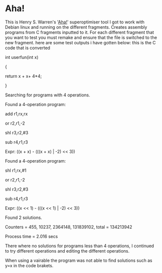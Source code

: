 Aha!
====

This is Henry S. Warren's '[Aha!](http://hackersdelight.org/)' superoptimiser tool I got to work with Debian linux and running on the different fragments. Creates assembly programs from C fragments inputted to it. For each different fragment that you want to test you must remake and ensure that the file is switched to the new fragment.
here are some test outputs i have gotten below:
this is the C code that is converted

int userfun(int x)

{

  return x + x+ 4*4;
  
}


Searching for programs with 4 operations.



Found a 4-operation program:

   add   r1,rx,rx
   
   or    r2,r1,-2
   
   shl   r3,r2,#3
   
   sub   r4,r1,r3
   
   Expr: ((x + x) - (((x + x) | -2) << 3))
   


Found a 4-operation program:

   shl   r1,rx,#1
   
   or    r2,r1,-2
   
   shl   r3,r2,#3
   
   sub   r4,r1,r3
   
   Expr: ((x << 1) - (((x << 1) | -2) << 3))
   
Found 2 solutions.

Counters = 455, 10237, 2364148, 131839102, total = 134213942

Process time = 2.016 secs

There where no solutions for programs less than 4 operations, I continued to try different operations and editing the different operations. 

When using a vairable the program was not able to find solutions such as y=x in the code brakets. 


